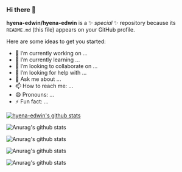 ### Hi there 👋


**hyena-edwin/hyena-edwin** is a ✨ _special_ ✨ repository because its `README.md` (this file) appears on your GitHub profile.

Here are some ideas to get you started:

- 🔭 I’m currently working on ...
- 🌱 I’m currently learning ...
- 👯 I’m looking to collaborate on ...
- 🤔 I’m looking for help with ...
- 💬 Ask me about ...
- 📫 How to reach me: ...
- 😄 Pronouns: ...
- ⚡ Fun fact: ...


[![hyena-edwin's github stats](https://github-readme-stats.vercel.app/api?username=hyena-edwin)](https://github.com/anuraghazra/github-readme-stats)

![Anurag's github stats](https://github-readme-stats.vercel.app/api?username=hyena-edwin&hide=contribs,prs)

![Anurag's github stats](https://github-readme-stats.vercel.app/api?username=hyena-edwin&count_private=true)

![Anurag's github stats](https://github-readme-stats.vercel.app/api?username=hyena-edwin&show_icons=true)

![Anurag's github stats](https://github-readme-stats.vercel.app/api?username=hyena-edwin&show_icons=true&theme=dracula)
